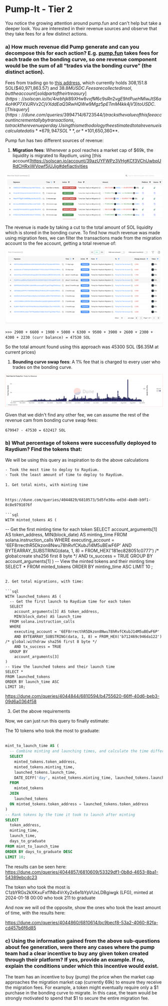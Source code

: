 # Pump-It - Tier 2
You notice the growing attention around pump.fun and can't help but take a deeper look. You are interested in their revenue sources and observe that they take fees for a few distinct actions.


### a) How much revenue did Pump generate and can you decompose this for each action? E.g. [pump.fun](http://Pump.Fun) takes fees for each trade on the bonding curve, so one revenue component would be the sum of all “trades via the bonding curve” (the distinct action).

Fees from trading go to [this address](https://solscan.io/account/CebN5WGQ4jvEPvsVU4EoHEpgzq1VV7AbicfhtW4xC9iM), which currently holds 308,151.8 SOL($40,971,863.57) and $38.8M USDC. Fees are collected in sol, but the account [sold part of their treasury](https://solscan.io/tx/4rebhjk89XHw8vxfM6c9sRn2vgE9htPueHMiwJtS6a4oHKP7XVJRVx2CjVXddEaQ3RwHQWw9Mgz5pETmM4kk4jV3) to USDC. [This query](https://dune.com/queries/3994714/6723544/) tracks the value of this fee account incrementally by transactions, to track the revenue per day. Using this methodology the estimated total revenue is calculated at is **679,947 SOL**, or  **$101,650,360**. 

Pump fun has two different sources of revenue: 
1. **Migration fees**: Whenever a pool reaches a market cap of $69k, the liquidity is migrated to Raydium, using [this account]https://solscan.io/account/39azUYFWPz3VHgKCf3VChUwbpURdCHRxjWVowf5jUJjg#defiactivities

![alt text](image-1.png)

The revenue is made by taking a cut to the total amount of SOL liquidity which is stored in the bonding curve. To find how much revenue was made using migration fees, we can filter the transactions made from the migration account to the fee account, getting a total revenue of:

![alt text](image-2.png)

`>>> 2900 + 6600 + 1900 + 5000 + 6300 + 9500 + 3900 + 2600 + 2300 + 4300 + 2230 (curr balance) = 47530 SOL`

So the total amount found using this approach was 45300 SOL ($6.35M at current prices)


1. **Bounding curve swap fees**: A 1% fee that is charged to every user who trades on the bonding curve. 

![alt text](image.png)

Given that we didn't find any other fee, we can assume the rest of the revenue cam from bonding curve swap fees: 

`679947 - 47530 = 632417 SOL`
 
### b) What percentage of tokens were successfully deployed to Raydium? Find the tokens that:

We will be using this query as inspiration to do the above calculations

    - Took the most time to deploy to Raydium.
    - Took the least amount of time to deploy to Raydium.

    1. Get total mints, with minting time


    https://dune.com/queries/4044829/6810573/5d5fe30a-ed3d-4bd0-b9f1-8c8e9791076f

    ```sql
    WITH minted_tokens AS (
  -- Get the first minting time for each token
  SELECT
    account_arguments[1] AS token_address,
    MIN(block_date) AS minting_time
  FROM solana.instruction_calls
  WHERE
    executing_account = '6EF8rrecthR5Dkzon8Nwu78hRvfCKubJ14M5uBEwF6P'
    AND BYTEARRAY_SUBSTRING(data, 1, 8) = FROM_HEX('181ec828051c0777') /* global:create sha256 first 8 byte */
    AND tx_success = TRUE
  GROUP BY
    account_arguments[1]
)
-- View the minted tokens and their minting time
SELECT *
FROM minted_tokens
ORDER BY minting_time ASC
LIMIT 10
;
```

2. Get total migrations, with time:

```sql
WITH launched_tokens AS (
  -- Get the first launch to Raydium time for each token
  SELECT
    account_arguments[3] AS token_address,
    MIN(block_date) AS launch_time
  FROM solana.instruction_calls
  WHERE
    executing_account = '6EF8rrecthR5Dkzon8Nwu78hRvfCKubJ14M5uBEwF6P'
    AND BYTEARRAY_SUBSTRING(data, 1, 8) = FROM_HEX('b712469c946da122') /* global:withdraw sha256 first 8 byte */
    AND tx_success = TRUE
  GROUP BY
    account_arguments[3]
)
-- View the launched tokens and their launch time
SELECT *
FROM launched_tokens
ORDER BY launch_time ASC
LIMIT 10;
```

https://dune.com/queries/4044844/6810594/b4755620-66ff-40d6-beb3-09d6a0364f58

3. Get the above requirements

Now, we can just run this query to finally estimate:


The 10 tokens who took the most to graduate:

```sql

mint_to_launch_time AS (
  -- Combine minting and launching times, and calculate the time difference
  SELECT
    minted_tokens.token_address,
    minted_tokens.minting_time,
    launched_tokens.launch_time,
    DATE_DIFF('day', minted_tokens.minting_time, launched_tokens.launch_time) AS days_to_graduate
  FROM
    minted_tokens
  JOIN
    launched_tokens
  ON minted_tokens.token_address = launched_tokens.token_address
)
-- Rank tokens by the time it took to launch after minting
SELECT
  token_address,
  minting_time,
  launch_time,
  days_to_graduate
FROM mint_to_launch_time
ORDER BY days_to_graduate DESC
LIMIT 10;
```

The results can be seen here:
https://dune.com/queries/4044857/6810609/53329df1-0b8d-4653-8ba1-54389ebcdc23

The token who took the most is C1zbYRGs2kXKxuFxf1Nb4VrXy2x6e1bYpVUxLDBgiwgk (LFG), minted at 2024-01-18 00:00 who took 211 to graduate

And now we will od the opposite, show the ones who took the least amount of time, with the results here:

https://dune.com/queries/4044860/6810614/bc9becf8-53a2-4060-82fa-cd457b6f6d85


### c) Using the information gained from the above sub-questions about fee generation, were there any cases where the pump team had a clear incentive to buy any given token created through their platform? If yes, provide an example. If no, explain the conditions under which this incentive would exist.

The team has an incentive to buy (pump) the price when the market cap approaches the migration market cap (currently 69k) to ensure they receive the migration fees. For example, a token might eventually require only a $1 purchase in the bonding curve to migrate. In this case, the team would be strongly motivated to spend that $1 to secure the entire migration fee.
